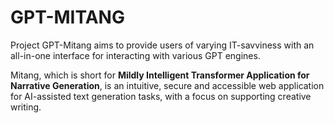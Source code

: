 # GPT-MITANG
Project GPT-Mitang aims to provide users of varying IT-savviness with an all-in-one interface for interacting with various GPT engines.

Mitang, which is short for **Mildly Intelligent Transformer Application for Narrative Generation**, is an intuitive, secure and accessible web application for AI-assisted text generation tasks, with a focus on supporting creative writing.
